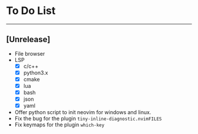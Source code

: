 # To Do List

----------
## [Unrelease]
* File browser
* LSP
	- [x] c/c++
	- [x] python3.x
	- [x] cmake
	- [x] lua
	- [x] bash
	- [x] json
	- [x] yaml
* Offer python script to init neovim for windows and linux.
* Fix the bug for the plugin `tiny-inline-diagnostic.nvimFILES`
* Fix keymaps for the plugin `which-key`

